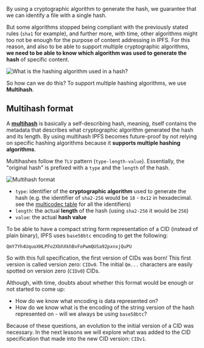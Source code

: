 By using a cryptographic algorithm to generate the hash, we guarantee that we can identify a file with a single hash.

But some algorithms stopped being compliant with the previously stated rules (`sha1` for example), and further more, with time, other algorithms might too not be enough for the purpose of content addressing in IPFS.
For this reason, and also to be able to support multiple cryptographic algorithms, **we need to be able to know which algorithm was used to generate the hash** of specific content.

![What is the hashing algorithm used in a hash?](tutorial-assets/T0006L02-what-algo.jpg)

So how can we do this?
To support multiple hashing algorithms, we use **Multihash**.

## Multihash format

A [**multihash**](https://multiformats.io/multihash/) is basically a self-describing hash, meaning, itself contains the metadata that describes what cryptographic algorithm generated the hash and its length.
By using multihash IPFS becomes future-proof by not relying on specific hashing algorithms because it **supports multiple hashing algorithms**.

Multihashes follow the `TLV` pattern (`type-length-value`). Essentially, the "original hash" is prefixed with a `type` and the `length` of the hash.

![Multihash format](tutorial-assets/T0006L02-multihash.jpg)

 - `type`: identifier of the **cryptographic algorithm** used to generate the hash (e.g. the identifier of `sha2-256` would be `18` - `0x12` in hexadecimal. see the [multicodec table](https://github.com/multiformats/multicodec/blob/master/table.csv) for all the identifiers)
 - `length`: the actual **length** of the hash (using `sha2-256` it would be `256`)
 - `value`: the actual **hash value**

To be able to have a compact string form representation of a CID (instead of plain binary), IPFS uses `base58btc` encoding to get the following:

`QmY7Yh4UquoXHLPFo2XbhXkhBvFoPwmQUSa92pxnxjQuPU`

So with this full specification, the first version of CIDs was born! This first version is called version zero: `CIDv0`.
The initial `Qm...` characters are easily spotted on version zero (`CIDv0`) CIDs.

Although, with time, doubts about whether this format would be enough or not started to come up:

 - How do we know what encoding is data represented on?
 - How do we know what is the encoding of the string version of the hash represented on - will we always be using `base58btc`?

Because of these questions, an evolution to the initial version of a CID was necessary.
In the next lessons we will explore what was added to the CID specification that made into the new CID version: `CIDv1`.
